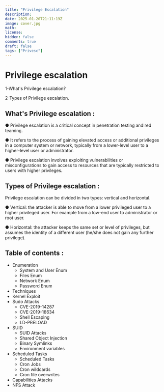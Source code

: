 ```yaml
---
title: "Privilege Escalation"
description: 
date: 2025-01-20T21:11:19Z
image: cover.jpg
math: 
license: 
hidden: false
comments: true
draft: false
tags: ["Privesc"]
---
```



# Privilege escalation 

1-What's Privilege escalation?

2-Types of Privilege escalation.

## What's Privilege escalation :

● Privilege escalation is a critical concept in penetration testing and red
teaming.

● It refers to the process of gaining elevated access or additional privileges
in a computer system or network, typically from a lower-level user to a
higher-level user or administrator.

● Privilege escalation involves exploiting vulnerabilities or
misconfigurations to gain access to resources that are typically restricted
to users with higher privileges.

## Types of Privilege escalation :
Privilege escalation can be divided in two types: vertical and horizontal.

● Vertical: the attacker is able to move from a lower privileged user to a
higher privileged user. For example from a low-end user to administrator
or root user.

● Horizontal: the attacker keeps the same set or level of privileges, but
assumes the identity of a different user (he/she does not gain any further
privilege).

## Table of contents :

- Enumeration 
    - System and User Enum
	- Files Enum
	- Network Enum
	- Password Enum
- Techniques
-  Kernel Exploit
- Sudo Attacks
	- CVE-2019-14287
	- CVE-2019-18634
	- Shell Escaping
	- LD-PRELOAD
- SUID
	- SUID Attacks
	- Shared Object Injection
	- Binary Symlinks
	- Environment variables
- Scheduled Tasks
	- Scheduled Tasks
	- Cron Jobs
	- Cron wildcards
	- Cron file overwrites
- Capabilities Attacks
- NFS Attack